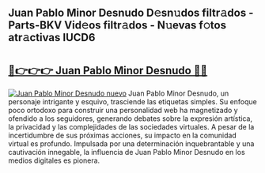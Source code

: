 ## Juan Pablo Minor Desnudo D𝚎sn𝚞dos filtr𝚊dos - Parts-BKV Vid𝚎os filtr𝚊dos - N𝚞evas f𝚘tos atr𝚊ctivas IUCD6

# <h2><a href="http://mb4w0ia.tromn.icu/?c=Juan+Pablo+Minor+Desnudo">🔗👉👉👉 Juan Pablo Minor Desnudo 🔗🔗</a></h2>

[![Juan Pablo Minor Desnudo nuevo](https://i.imgur.com/pEAQMta.gif)](http://mb4w0ia.tromn.icu/?c=Juan+Pablo+Minor+Desnudo)
Juan Pablo Minor Desnudo, un personaje intrigante y esquivo, trasciende las etiquetas simples. Su enfoque poco ortodoxo para construir una personalidad web ha magnetizado y ofendido a los seguidores, generando debates sobre la expresión artística, la privacidad y las complejidades de las sociedades virtuales. A pesar de la incertidumbre de sus próximas acciones, su impacto en la comunidad virtual es profundo. Impulsada por una determinación inquebrantable y una cautivación innegable, la influencia de Juan Pablo Minor Desnudo en los medios digitales es pionera.
